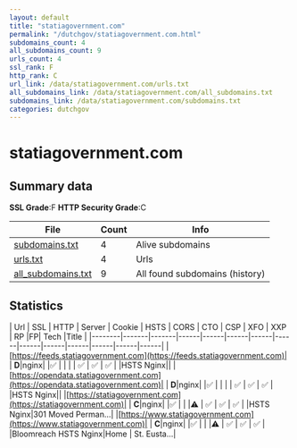 ```yaml
---
layout: default
title: "statiagovernment.com"
permalink: "/dutchgov/statiagovernment.com.html"
subdomains_count: 4
all_subdomains_count: 9
urls_count: 4
ssl_rank: F
http_rank: C
url_link: /data/statiagovernment.com/urls.txt
all_subdomains_link: /data/statiagovernment.com/all_subdomains.txt
subdomains_link: /data/statiagovernment.com/subdomains.txt
categories: dutchgov
---
```



# statiagovernment.com
## Summary data


**SSL Grade**:F
**HTTP Security Grade**:C


| File       | Count | Info |
|------------|-------|------|
|[subdomains.txt](/data/statiagovernment.com/subdomains.txt)|4|Alive subdomains|
|[urls.txt](/data/statiagovernment.com/urls.txt)|4|Urls|
|[all_subdomains.txt](/data/statiagovernment.com/all_subdomains.txt)|9|All found subdomains (history)|


## Statistics


| Url | SSL | HTTP | Server | Cookie | HSTS | CORS | CTO | CSP | XFO | XXP | RP |FP| Tech |Title |
|--------|-------|-------|------|------|------|------|------|------|------|------|------|------|------|
|[https://feeds.statiagovernment.com](https://feeds.statiagovernment.com)| | **D**|nginx| |:white_check_mark: | | | | :white_check_mark: | :white_check_mark: | :white_check_mark: | |HSTS Nginx||
|[https://opendata.statiagovernment.com](https://opendata.statiagovernment.com)| | **D**|nginx| |:white_check_mark: | | | | :white_check_mark: | :white_check_mark: | :white_check_mark: | |HSTS Nginx||
|[https://statiagovernment.com](https://statiagovernment.com)| | **C**|nginx| |:white_check_mark: | | |:warning: | :white_check_mark: | :white_check_mark: | :white_check_mark: | |HSTS Nginx|301 Moved Perman...|
|[https://www.statiagovernment.com](https://www.statiagovernment.com)| | **C**|nginx| |:white_check_mark: | | |:warning: | :white_check_mark: | :white_check_mark: | :white_check_mark: | |Bloomreach HSTS Nginx|Home | St. Eusta...|